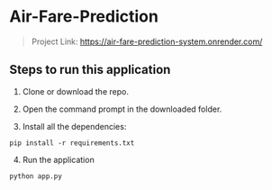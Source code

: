 # Air-Fare-Prediction

> Project Link: https://air-fare-prediction-system.onrender.com/ <br>

## Steps to run this application 

1. Clone or download the repo.
 
2. Open the command prompt in the downloaded folder.

3. Install all the dependencies:

```
pip install -r requirements.txt
```

4. Run the application

```
python app.py   
```




